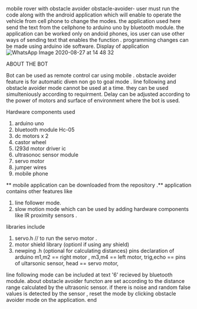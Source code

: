 mobile rover with obstacle avoider obstacle-avoider-
user must run the code along with the android application which will enable to operate the vehicle from cell phone to change the modes.
the application used here send the text from the cellphone to arduino uno by bluetooth module.
the application can be worked only on andoid phones, ios user can use other ways of sending text that enables the function .
programming changes can be made using arduino ide software.
Display of application 
![WhatsApp Image 2020-08-27 at 14 48 32](https://user-images.githubusercontent.com/64767345/91436561-674ce180-e879-11ea-8840-33b235e26379.jpeg)


ABOUT THE BOT

Bot can be used as remote control car using mobile .
obstacle avoider feature is for automatic diven non go to goal mode .
line following and obstacle avoider mode cannot be used at a time. 
they can be used simulteniously according to requirment.
Delay can be adjusted according to the power of motors and  surface of environment where the  bot is used.

Hardware components used

1. arduino uno
2. bluetooth module Hc-05
3. dc motors x 2
4. castor wheel 
5. l293d motor driver ic 
6. ultrasonoc sensor module
7. servo motor 
8. jumper wires
9. mobile phone 

** mobile application can be downloaded from the repository .**
application contains other features like 
1. line follower mode.
2. slow motion mode 
which can be used by adding hardware components like IR proximity sensors .

 libraries include
 
1. servo.h // to run the servo motor .
2. motor shield library (optionl if using any shield)
3. newping .h (optional for calculating distances)
 pins declaration of arduino
m1,m2     == right motor ,
m3,m4     == left motor,
trig,echo == pins of ultarsonic sensor,
head      == servo motor,

line following mode can be included at text '6' recieved by bluetooth module.
 about obstacle avoider
functon are set according to the distance range calculated by the ultrasonic sensor.
if there is noise and random false values is detected by the sensor , reset the mode by clicking obstacle avoider mode on the application. 
end

